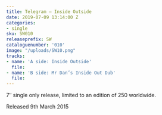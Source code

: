 ```yaml
---
title: Telegram – Inside Outside
date: 2019-07-09 13:14:00 Z
categories:
- single
sku: SW010
releaseprefix: SW
cataloguenumber: '010'
image: "/uploads/SW10.png"
tracks:
- name: 'A side: Inside Outside'
  file: 
- name: 'B side: Mr Dan’s Inside Out Dub'
  file: 
---
```


7″ single only release, limited to an edition of 250 worldwide.

Released 9th March 2015